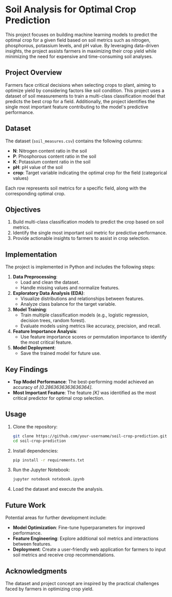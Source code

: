 # Soil Analysis for Optimal Crop Prediction

This project focuses on building machine learning models to predict the optimal crop for a given field based on soil metrics such as nitrogen, phosphorous, potassium levels, and pH value. By leveraging data-driven insights, the project assists farmers in maximizing their crop yield while minimizing the need for expensive and time-consuming soil analyses.

## Project Overview

Farmers face critical decisions when selecting crops to plant, aiming to optimize yield by considering factors like soil condition. This project uses a dataset of soil measurements to train a multi-class classification model that predicts the best crop for a field. Additionally, the project identifies the single most important feature contributing to the model's predictive performance.

## Dataset

The dataset (`soil_measures.csv`) contains the following columns:

- **N**: Nitrogen content ratio in the soil
- **P**: Phosphorous content ratio in the soil
- **K**: Potassium content ratio in the soil
- **pH**: pH value of the soil
- **crop**: Target variable indicating the optimal crop for the field (categorical values)

Each row represents soil metrics for a specific field, along with the corresponding optimal crop.

## Objectives

1. Build multi-class classification models to predict the crop based on soil metrics.
2. Identify the single most important soil metric for predictive performance.
3. Provide actionable insights to farmers to assist in crop selection.

## Implementation

The project is implemented in Python and includes the following steps:

1. **Data Preprocessing**:
   - Load and clean the dataset.
   - Handle missing values and normalize features.
2. **Exploratory Data Analysis (EDA)**:
   - Visualize distributions and relationships between features.
   - Analyze class balance for the target variable.
3. **Model Training**:
   - Train multiple classification models (e.g., logistic regression, decision trees, random forest).
   - Evaluate models using metrics like accuracy, precision, and recall.
4. **Feature Importance Analysis**:
   - Use feature importance scores or permutation importance to identify the most critical feature.
5. **Model Deployment**:
   - Save the trained model for future use.

## Key Findings

- **Top Model Performance**: The best-performing model achieved an accuracy of *[0.2863636363636364]*.
- **Most Important Feature**: The feature *[K]* was identified as the most critical predictor for optimal crop selection.

## Usage

1. Clone the repository:
   ```bash
   git clone https://github.com/your-username/soil-crop-prediction.git
   cd soil-crop-prediction
   ```

2. Install dependencies:
   ```bash
   pip install -r requirements.txt
   ```

3. Run the Jupyter Notebook:
   ```bash
   jupyter notebook notebook.ipynb
   ```

4. Load the dataset and execute the analysis.

## Future Work

Potential areas for further development include:

- **Model Optimization**: Fine-tune hyperparameters for improved performance.
- **Feature Engineering**: Explore additional soil metrics and interactions between features.
- **Deployment**: Create a user-friendly web application for farmers to input soil metrics and receive crop recommendations.

## Acknowledgments

The dataset and project concept are inspired by the practical challenges faced by farmers in optimizing crop yield.



